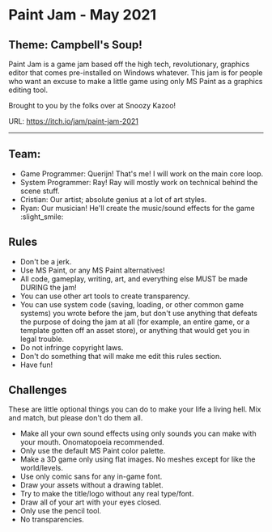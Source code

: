 # Paint Jam - May 2021

## Theme: Campbell's Soup!

Paint Jam is a game jam based off the high tech, revolutionary, graphics editor that comes
pre-installed on Windows whatever. This jam is for people who want an excuse to make a little game
using only MS Paint as a graphics editing tool.

Brought to you by the folks over at Snoozy Kazoo!

URL: https://itch.io/jam/paint-jam-2021

---

## Team:

- Game Programmer: Querijn! That's me! I will work on the main core loop.
- System Programmer: Ray! Ray will mostly work on technical behind the scene stuff.
- Cristian: Our artist; absolute genius at a lot of art styles.
- Ryan: Our musician! He'll create the music/sound effects for the game :slight_smile:

## Rules

- Don't be a jerk.
- Use MS Paint, or any MS Paint alternatives!
- All code, gameplay, writing, art, and everything else MUST be made DURING the jam!
- You can use other art tools to create transparency.
- You can use system code (saving, loading, or other common game systems) you wrote before the jam,
  but don't use anything that defeats the purpose of doing the jam at all (for example, an entire
  game, or a template gotten off an asset store), or anything that would get you in legal trouble.
- Do not infringe copyright laws.
- Don't do something that will make me edit this rules section.
- Have fun!

## Challenges

These are little optional things you can do to make your life a living hell. Mix and match, but
please don't do them all.

- Make all your own sound effects using only sounds you can make with your mouth. Onomatopoeia
  recommended.
- Only use the default MS Paint color palette.
- Make a 3D game only using flat images. No meshes except for like the world/levels.
- Use only comic sans for any in-game font.
- Draw your assets without a drawing tablet.
- Try to make the title/logo without any real type/font.
- Draw all of your art with your eyes closed.
- Only use the pencil tool.
- No transparencies.
